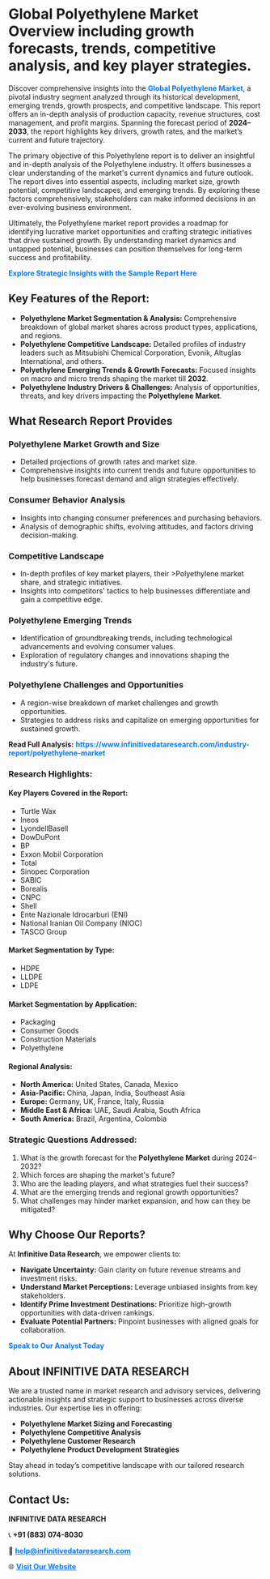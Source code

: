 <h1>Global Polyethylene Market Overview including growth forecasts, trends, competitive analysis, and key player strategies.</h1>
<p>
Discover comprehensive insights into the 
<a href="https://www.infinitivedataresearch.com/industry-report/polyethylene-market" rel="dofollow" style="color: #007BFF; text-decoration: none;"><strong>Global Polyethylene Market</strong></a>, a pivotal industry segment analyzed through its historical development, emerging trends, growth prospects, and competitive landscape. This report offers an in-depth analysis of production capacity, revenue structures, cost management, and profit margins. Spanning the forecast period of <strong>2024–2033</strong>, the report highlights key drivers, growth rates, and the market’s current and future trajectory.
</p>
<p>
The primary objective of this Polyethylene report is to deliver an insightful and in-depth analysis of the Polyethylene industry. It offers businesses a clear understanding of the market's current dynamics and future outlook. The report dives into essential aspects, including market size, growth potential, competitive landscapes, and emerging trends. By exploring these factors comprehensively, stakeholders can make informed decisions in an ever-evolving business environment.
</p>
<p>
Ultimately, the Polyethylene market report provides a roadmap for identifying lucrative market opportunities and crafting strategic initiatives that drive sustained growth. By understanding market dynamics and untapped potential, businesses can position themselves for long-term success and profitability.
</p>
<p>
<a href="https://www.infinitivedataresearch.com/request-sample/reportId=104028" style="color: #007BFF; text-decoration: none;"><strong>Explore Strategic Insights with the Sample Report Here</strong></a>
</p>

<h2>Key Features of the Report:</h2>
<ul>
<li><strong>Polyethylene Market Segmentation & Analysis:</strong> Comprehensive breakdown of global market shares across product types, applications, and regions.</li>
<li><strong>Polyethylene Competitive Landscape:</strong> Detailed profiles of industry leaders such as Mitsubishi Chemical Corporation, Evonik, Altuglas International, and others.</li>
<li><strong>Polyethylene Emerging Trends & Growth Forecasts:</strong> Focused insights on macro and micro trends shaping the market till <strong>2032</strong>.</li>
<li><strong>Polyethylene Industry Drivers & Challenges:</strong> Analysis of opportunities, threats, and key drivers impacting the <strong>Polyethylene Market</strong>.</li>
</ul>

<h2>What Research Report Provides</h2>
<h3>Polyethylene Market Growth and Size</h3>
<ul>
<li>Detailed projections of growth rates and market size.</li>
<li>Comprehensive insights into current trends and future opportunities to help businesses forecast demand and align strategies effectively.</li>
</ul>

<h3>Consumer Behavior Analysis</h3>
<ul>
<li>Insights into changing consumer preferences and purchasing behaviors.</li>
<li>Analysis of demographic shifts, evolving attitudes, and factors driving decision-making.</li>
</ul>

<h3>Competitive Landscape</h3>
<ul>
<li>In-depth profiles of key market players, their >Polyethylene market share, and strategic initiatives.</li>
<li>Insights into competitors' tactics to help businesses differentiate and gain a competitive edge.</li>
</ul>

<h3>Polyethylene Emerging Trends</h3>
<ul>
<li>Identification of groundbreaking trends, including technological advancements and evolving consumer values.</li>
<li>Exploration of regulatory changes and innovations shaping the industry's future.</li>
</ul>

<h3>Polyethylene Challenges and Opportunities</h3>
<ul>
<li>A region-wise breakdown of market challenges and growth opportunities.</li>
<li>Strategies to address risks and capitalize on emerging opportunities for sustained growth.</li>
</ul>
<p><strong>Read Full Analysis:</strong> <a href="https://www.infinitivedataresearch.com/industry-report/polyethylene-market" rel="dofollow" style="color: #007BFF; text-decoration: none;"><strong>https://www.infinitivedataresearch.com/industry-report/polyethylene-market</strong></a></p>
<h3>Research Highlights:</h3>
<h4>Key Players Covered in the Report:</h4>
<ul><li>Turtle Wax</li><li>Ineos</li><li>LyondellBasell</li><li>DowDuPont</li><li>BP</li><li>Exxon Mobil Corporation</li><li>Total</li><li>Sinopec Corporation</li><li>SABIC</li><li>Borealis</li><li>CNPC</li><li>Shell</li><li>Ente Nazionale Idrocarburi (ENI)</li><li>National Iranian Oil Company (NIOC)</li><li>TASCO Group</li></ul>
<h4>Market Segmentation by Type:</h4>
<ul><li>HDPE</li><li>LLDPE</li><li>LDPE</li></ul>
<h4>Market Segmentation by Application:</h4>
<ul><li>Packaging</li><li>Consumer Goods</li><li>Construction Materials</li><li>Polyethylene</li></ul>

<h4>Regional Analysis:</h4>
<ul>
<li><strong>North America:</strong> United States, Canada, Mexico</li>
<li><strong>Asia-Pacific:</strong> China, Japan, India, Southeast Asia</li>
<li><strong>Europe:</strong> Germany, UK, France, Italy, Russia</li>
<li><strong>Middle East & Africa:</strong> UAE, Saudi Arabia, South Africa</li>
<li><strong>South America:</strong> Brazil, Argentina, Colombia</li>
</ul>

<h3>Strategic Questions Addressed:</h3>
<ol>
<li>What is the growth forecast for the <strong>Polyethylene Market</strong> during 2024–2032?</li>
<li>Which forces are shaping the market's future?</li>
<li>Who are the leading players, and what strategies fuel their success?</li>
<li>What are the emerging trends and regional growth opportunities?</li>
<li>What challenges may hinder market expansion, and how can they be mitigated?</li>
</ol>

<h2>Why Choose Our Reports?</h2>
<p>At <strong>Infinitive Data Research</strong>, we empower clients to:</p>
<ul>
<li><strong>Navigate Uncertainty:</strong> Gain clarity on future revenue streams and investment risks.</li>
<li><strong>Understand Market Perceptions:</strong> Leverage unbiased insights from key stakeholders.</li>
<li><strong>Identify Prime Investment Destinations:</strong> Prioritize high-growth opportunities with data-driven rankings.</li>
<li><strong>Evaluate Potential Partners:</strong> Pinpoint businesses with aligned goals for collaboration.</li>
</ul>
<p><a href="https://www.infinitivedataresearch.com/industry-report/polyethylene-market" rel="dofollow" style="color: #007BFF; text-decoration: none;"><strong>Speak to Our Analyst Today</strong></a></p>

<h2>About INFINITIVE DATA RESEARCH</h2>
<p>We are a trusted name in market research and advisory services, delivering actionable insights and strategic support to businesses across diverse industries. Our expertise lies in offering:</p>
<ul>
<li><strong>Polyethylene Market Sizing and Forecasting</strong></li>
<li><strong>Polyethylene Competitive Analysis</strong></li>
<li><strong>Polyethylene Customer Research</strong></li>
<li><strong>Polyethylene Product Development Strategies</strong></li>
</ul>
<p>Stay ahead in today’s competitive landscape with our tailored research solutions.</p>

<h2>Contact Us:</h2>
<p><strong>INFINITIVE DATA RESEARCH</strong></p>
<p>📞 <strong>+91 (883) 074-8030</strong></p>
<p>📧 <strong><a href="mailto:help@infinitivedataresearch.com" style="color: #007BFF;">help@infinitivedataresearch.com</a></strong></p>
<p>🌐 <strong><a href="https://www.infinitivedataresearch.com" rel="dofollow" style="color: #007BFF;">Visit Our Website</a></strong></p>